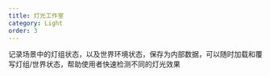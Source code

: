 ```yaml
---
title: 灯光工作室
category: Light
order: 3
---
```


记录场景中的灯组状态，以及世界环境状态，保存为内部数据，可以随时加载和覆写灯组/世界状态，帮助使用者快速检测不同的灯光效果


